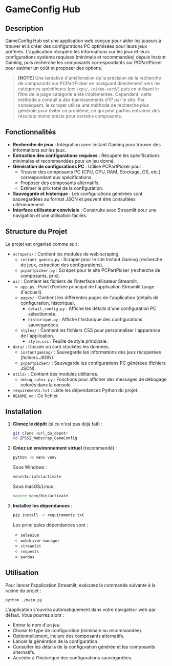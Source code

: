 # GameConfig Hub

## Description

GameConfig Hub est une application web conçue pour aider les joueurs à trouver et à créer des configurations PC optimisées pour leurs jeux préférés. L'application récupère les informations sur les jeux et leurs configurations système requises (minimale et recommandée) depuis Instant Gaming, puis recherche les composants correspondants sur PCPartPicker pour estimer un coût et proposer des options.

> **[NOTE]**
> Une tentative d'amélioration de la précision de la recherche de composants sur PCPartPicker en naviguant directement vers les catégories spécifiques (ex: `/cpu/`, `/video-card/`) puis en utilisant le filtre de la page catégorie a été implémentée. Cependant, cette méthode a conduit à des bannissements d'IP par le site. Par conséquent, le scraper utilise une méthode de recherche plus générale pour éviter ce problème, ce qui peut parfois entraîner des résultats moins précis pour certains composants.


## Fonctionnalités

*   **Recherche de jeux** : Intégration avec Instant Gaming pour trouver des informations sur les jeux.
*   **Extraction des configurations requises** : Récupère les spécifications minimales et recommandées pour un jeu donné.
*   **Génération de configurations PC** : Utilise PCPartPicker pour :
    *   Trouver des composants PC (CPU, GPU, RAM, Stockage, OS, etc.) correspondant aux spécifications.
    *   Proposer des composants alternatifs.
    *   Estimer le prix total de la configuration.
*   **Sauvegarde et historique** : Les configurations générées sont sauvegardées au format JSON et peuvent être consultées ultérieurement.
*   **Interface utilisateur conviviale** : Construite avec Streamlit pour une navigation et une utilisation faciles.

## Structure du Projet

Le projet est organisé comme suit :

*   `scrapers/` : Contient les modules de web scraping.
    *   `instant_gaming.py` : Scraper pour le site Instant Gaming (recherche de jeux, extraction des configurations).
    *   `pcpartpicker.py` : Scraper pour le site PCPartPicker (recherche de composants, prix).
*   `ui/` : Contient les fichiers de l'interface utilisateur Streamlit.
    *   `app.py` : Point d'entrée principal de l'application Streamlit (page d'accueil).
    *   `pages/` : Contient les différentes pages de l'application (détails de configuration, historique).
        *   `detail_config.py` : Affiche les détails d'une configuration PC sélectionnée.
        *   `historique.py` : Affiche l'historique des configurations sauvegardées.
    *   `styles/` : Contient les fichiers CSS pour personnaliser l'apparence de l'application.
        *   `style.css` : Feuille de style principale.
*   `data/` : Dossier où sont stockées les données.
    *   `instantgaming/` : Sauvegarde les informations des jeux récupérées (fichiers JSON).
    *   `pcpartpicker/` : Sauvegarde les configurations PC générées (fichiers JSON).
*   `utils/` : Contient des modules utilitaires.
    *   `debug_color.py` : Fonctions pour afficher des messages de débogage colorés dans la console.
*   `requirements.txt` : Liste les dépendances Python du projet.
*   `README.md` : Ce fichier.

## Installation

1.  **Clonez le dépôt** (si ce n'est pas déjà fait) :
    ```bash
    git clone <url_du_depot>
    cd IPSSI_Webscrap_GameConfig
    ```

2.  **Créez un environnement virtuel** (recommandé) :
    ```bash
    python -m venv venv
    ```
    Sous Windows :
    ```bash
    venv\Scripts\activate
    ```
    Sous macOS/Linux :
    ```bash
    source venv/bin/activate
    ```

3.  **Installez les dépendances** :
    ```bash
    pip install -r requirements.txt
    ```
    Les principales dépendances sont :
    *   `selenium`
    *   `webdriver-manager`
    *   `streamlit`
    *   `requests`
    *   `pandas`

## Utilisation

Pour lancer l'application Streamlit, exécutez la commande suivante à la racine du projet :

```bash
python ./main.py
```

L'application s'ouvrira automatiquement dans votre navigateur web par défaut. Vous pourrez alors :

- Entrer le nom d'un jeu.
- Choisir le type de configuration (minimale ou recommandée).
- Optionnellement, inclure des composants alternatifs.
- Lancer la génération de la configuration.
- Consulter les détails de la configuration générée et les composants alternatifs.
- Accéder à l'historique des configurations sauvegardées.